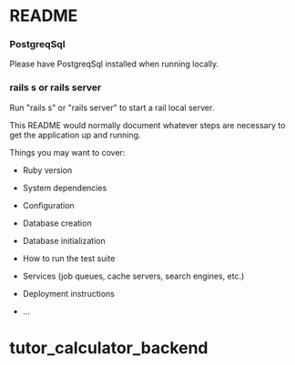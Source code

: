 # README

### PostgreqSql
Please have PostgreqSql installed when running locally.

### rails s or rails server
Run "rails s" or "rails server" to start a rail local server.

This README would normally document whatever steps are necessary to get the
application up and running.

Things you may want to cover:

* Ruby version

* System dependencies

* Configuration

* Database creation

* Database initialization

* How to run the test suite

* Services (job queues, cache servers, search engines, etc.)

* Deployment instructions

* ...
# tutor_calculator_backend
